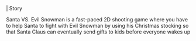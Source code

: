 | Story

Santa VS. Evil Snowman is a fast-paced 2D shooting game where you have to help Santa to fight with Evil Snowman by using his Christmas stocking so that Santa Claus can eventually send gifts to kids before everyone wakes up 
